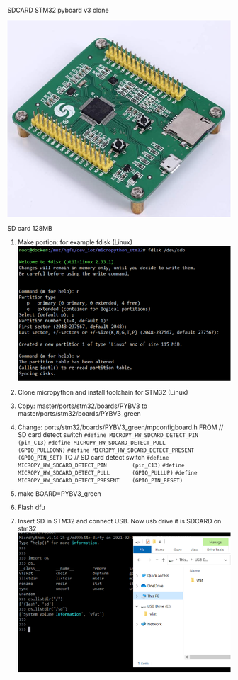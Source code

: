 SDCARD STM32 pyboard v3 clone


![1c85370bdda8c98296b312073a906704.png](./_resources/2a8f104dea9b4c89b40d23852b50707f.png)

SD card  128MB
1. Make portion: for example fdisk (Linux)
![b8b70295fd779deeac898277e58ebac6.png](./_resources/82320f5af4884118a6183a5f96a3a5f1.png)

3. Clone micropython and install toolchain for STM32 (Linux)

4. Copy: master/ports/stm32/boards/PYBV3 to master/ports/stm32/boards/PYBV3_green
5. Change: ports/stm32/boards/PYBV3_green/mpconfigboard.h
FROM
// SD card detect switch
`#define MICROPY_HW_SDCARD_DETECT_PIN        (pin_C13)`
`#define MICROPY_HW_SDCARD_DETECT_PULL       (GPIO_PULLDOWN)`
`#define MICROPY_HW_SDCARD_DETECT_PRESENT    (GPIO_PIN_SET)`
TO
// SD card detect switch
`#define MICROPY_HW_SDCARD_DETECT_PIN        (pin_C13)`
`#define MICROPY_HW_SDCARD_DETECT_PULL       (GPIO_PULLUP)`
`#define MICROPY_HW_SDCARD_DETECT_PRESENT    (GPIO_PIN_RESET)`
6.  make BOARD=PYBV3_green
7. Flash dfu
8. Insert SD in STM32 and connect USB. Now usb drive it is SDCARD on stm32
![14f678ed8717538f451b2c29344587d7.png](./_resources/a4e4ad70557d4e159ca4608bbc51f767.png)